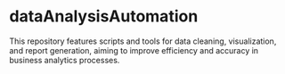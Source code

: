 # dataAnalysisAutomation
This repository features scripts and tools for data cleaning, visualization, and report generation, aiming to improve efficiency and accuracy in business analytics processes.
